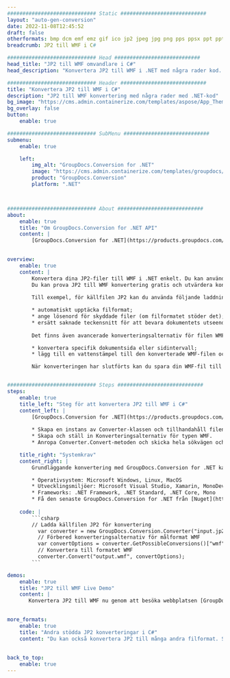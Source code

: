 ```yaml
---
############################# Static ############################
layout: "auto-gen-conversion"
date: 2022-11-08T12:45:52
draft: false
otherformats: bmp dcm emf emz gif ico jp2 jpeg jpg png pps ppsx ppt pptx psb psd svg svgz tga tif tiff webp wmf wmz
breadcrumb: JP2 till WMF i C#

############################# Head ############################
head_title: "JP2 till WMF omvandlare i C#"
head_description: "Konvertera JP2 till WMF i .NET med några rader kod. Använd GroupDocs Document Conversion API för att konvertera över 160 filformat."

############################# Header ############################
title: "Konvertera JP2 till WMF i C#"
description: "JP2 till WMF konvertering med några rader med .NET-kod"
bg_image: "https://cms.admin.containerize.com/templates/aspose/App_Themes/V3/images/bg/header1.png"
bg_overlay: false
button:
    enable: true

############################# SubMenu ############################
submenu:
    enable: true

    left:
        img_alt: "GroupDocs.Conversion for .NET"
        image: "https://cms.admin.containerize.com/templates/groupdocs/images/product-logos/90x90-noborder/groupdocs-conversion-net.png"
        product: "GroupDocs.Conversion"
        platform: ".NET"



############################# About ############################
about:
    enable: true
    title: "Om GroupDocs.Conversion for .NET API"
    content: |
        [GroupDocs.Conversion for .NET](https://products.groupdocs.com/conversion/net/) kan användas för att konvertera Microsoft Word, Excel, PowerPoint, PDF, Visio och andra format. GroupDocs.Conversion är ett fristående API som är lämpligt för back-end och interna system där hög prestanda krävs. Det beror inte på någon programvara som Microsoft eller Open Office.
    

overview:
    enable: true
    content: |
        Konvertera dina JP2-filer till WMF i .NET enkelt. Du kan använda bara ett par C# kodrader i valfri plattform som du vill, som - Windows, Linux, macOS.
        Du kan prova JP2 till WMF konvertering gratis och utvärdera konverteringsresultatens kvalitet. Tillsammans med enkla filkonverteringsscenarier kan du prova mer avancerade alternativ för att ladda källfilen JP2 och för att spara resultatet WMF. 
        
        Till exempel, för källfilen JP2 kan du använda följande laddningsalternativ:

        * automatiskt upptäcka filformat;
        * ange lösenord för skyddade filer (om filformatet stöder det);
        * ersätt saknade teckensnitt för att bevara dokumentets utseende.
        
        Det finns även avancerade konverteringsalternativ för filen WMF:

        * konvertera specifik dokumentsida eller sidintervall;
        * lägg till en vattenstämpel till den konverterade WMF-filen och många fler.

        När konverteringen har slutförts kan du spara din WMF-fil till den lokala filsökvägen eller någon tredje parts lagring som FTP, Amazon S3, Google Drive, Dropbox etc. Observera - för att konvertera JP2 till {{ TO}} det finns inget behov av någon ytterligare programvara installerad - som MS Office, Open Office, Adobe Acrobat Reader etc.


############################# Steps ############################
steps:
    enable: true
    title_left: "Steg för att konvertera JP2 till WMF i C#"
    content_left: |
        [GroupDocs.Conversion for .NET](https://products.groupdocs.com/conversion/net/) gör det enkelt för utvecklare att konvertera en JP2-fil till WMF med några rader kod.
        
        * Skapa en instans av Converter-klassen och tillhandahåll filen JP2 med den fullständiga sökvägen
        * Skapa och ställ in Konverteringsalternativ för typen WMF.
        * Anropa Converter.Convert-metoden och skicka hela sökvägen och formatet (WMF) som en parameter

    title_right: "Systemkrav"
    content_right: |
        Grundläggande konvertering med GroupDocs.Conversion for .NET kan göras med bara några enkla steg. Våra API:er stöds på alla större plattformar och operativsystem. Innan du kör koden nedan, se till att du har följande förutsättningar installerade på ditt system.

        * Operativsystem: Microsoft Windows, Linux, MacOS
        * Utvecklingsmiljöer: Microsoft Visual Studio, Xamarin, MonoDevelop
        * Frameworks: .NET Framework, .NET Standard, .NET Core, Mono
        * Få den senaste GroupDocs.Conversion for .NET från [Nuget](https://www.nuget.org/packages/groupdocs.conversion)
         
    code: |
        ```csharp    
        // Ladda källfilen JP2 för konvertering
          var converter = new GroupDocs.Conversion.Converter("input.jp2");
          // Förbered konverteringsalternativ för målformat WMF
          var convertOptions = converter.GetPossibleConversions()["wmf"].ConvertOptions;
          // Konvertera till formatet WMF
          converter.Convert("output.wmf", convertOptions);
        ```

demos:
    enable: true
    title: "JP2 till WMF Live Demo"
    content: |
       Konvertera JP2 till WMF nu genom att besöka webbplatsen [GroupDocs.Conversion App](https://products.groupdocs.app/conversion/family). Onlinedemo har följande fördelar
          

more_formats:
    enable: true
    title: "Andra stödda JP2 konverteringar i C#"
    content: "Du kan också konvertera JP2 till många andra filformat. Se listan nedan."
       
       
back_to_top:
    enable: true
---
```

